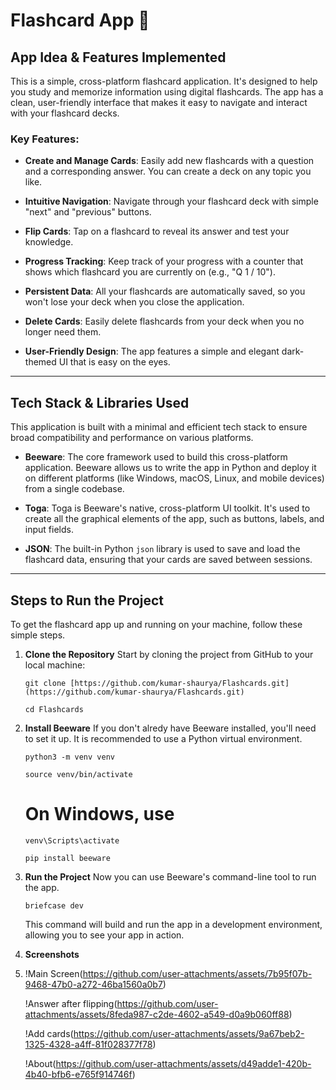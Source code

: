 # Flashcard App 🧠

## App Idea & Features Implemented

This is a simple, cross-platform flashcard application. It's designed to help you study and memorize information using digital flashcards. The app has a clean, user-friendly interface that makes it easy to navigate and interact with your flashcard decks.

### Key Features:

* **Create and Manage Cards**: Easily add new flashcards with a question and a corresponding answer. You can create a deck on any topic you like.

* **Intuitive Navigation**: Navigate through your flashcard deck with simple "next" and "previous" buttons.

* **Flip Cards**: Tap on a flashcard to reveal its answer and test your knowledge.

* **Progress Tracking**: Keep track of your progress with a counter that shows which flashcard you are currently on (e.g., "Q 1 / 10").

* **Persistent Data**: All your flashcards are automatically saved, so you won't lose your deck when you close the application.

* **Delete Cards**: Easily delete flashcards from your deck when you no longer need them.

* **User-Friendly Design**: The app features a simple and elegant dark-themed UI that is easy on the eyes.

---

## Tech Stack & Libraries Used

This application is built with a minimal and efficient tech stack to ensure broad compatibility and performance on various platforms.

* **Beeware**: The core framework used to build this cross-platform application. Beeware allows us to write the app in Python and deploy it on different platforms (like Windows, macOS, Linux, and mobile devices) from a single codebase.

* **Toga**: Toga is Beeware's native, cross-platform UI toolkit. It's used to create all the graphical elements of the app, such as buttons, labels, and input fields.

* **JSON**: The built-in Python `json` library is used to save and load the flashcard data, ensuring that your cards are saved between sessions.

---

## Steps to Run the Project

To get the flashcard app up and running on your machine, follow these simple steps.

1. **Clone the Repository**
   Start by cloning the project from GitHub to your local machine:

   ```git clone [https://github.com/kumar-shaurya/Flashcards.git](https://github.com/kumar-shaurya/Flashcards.git)```
   
   ```cd Flashcards```
   
3. **Install Beeware**
   If you don't alredy have Beeware installed, you'll need to set it up. It is recommended to use a Python virtual environment.

   ```python3 -m venv venv```
   
   ```source venv/bin/activate```
   # On Windows, use
   ```venv\Scripts\activate```
   
   ```pip install beeware```
   
5. **Run the Project**
   Now you can use Beeware's command-line tool to run the app.

   ```briefcase dev```
   
   This command will build and run the app in a development environment, allowing you to see your app in action.

6. **Screenshots**
7. 
   !Main Screen(https://github.com/user-attachments/assets/7b95f07b-9468-47b0-a272-46ba1560a0b7)
   
   !Answer after flipping(https://github.com/user-attachments/assets/8feda987-c2de-4602-a549-d0a9b060ff88)
   
   !Add cards(https://github.com/user-attachments/assets/9a67beb2-1325-4328-a4ff-81f028377f78)
   
   !About(https://github.com/user-attachments/assets/d49adde1-420b-4b40-bfb6-e765f914746f)






